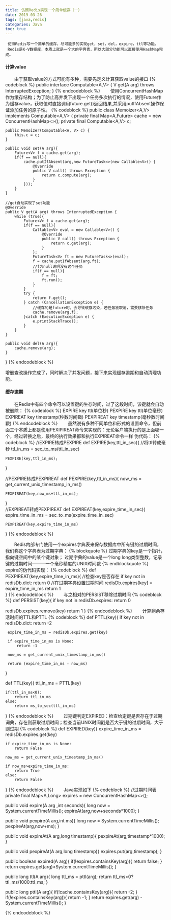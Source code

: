 ```yaml
---
title: 仿照Redis实现一个简单缓存（一）
date: 2019-03-26
tags: [java,redis]
categories: Java
toc: true
---
```

            
     仿照Redis写一个简单的缓存，尽可能多的实现get，set，del，expire，ttl等功能。
     Redis是K-V数据库，本质上就是一个大的字典表，所以大部分功能可以直接使用HashMap完成。  

#### 计算value
&emsp;&emsp;由于获取value的方式可能有多种，需要先定义计算获取value的接口
{% codeblock %}
public interface Computable<A,V> {
    V get(A arg) throws InterruptedException;
}
{% endcodeblock %}
&emsp;&emsp;使用ConcurrentHashMap作为缓存结构；为了防止高并发下出现一个任务多次执行的情况，使用Future作为缓存value，获取值时直接调用future.get()返回结果,并采用putIfAbsent操作保证添加任务的原子性。
{% codeblock %}
public class Memoizer<A,V> implements Computable<A,V> {
    private final Map<A,Future<V>> cache = new ConcurrentHashMap<>();
    private final Computable<A,V> c;

    public Memoizer(Computable<A, V> c) {
        this.c = c;
    }
    
    public void set(A arg){
        Future<V> f = cache.get(arg);
        if(f == null){
            cache.putIfAbsent(arg,new FutureTask<>(new Callable<V>() {
                @Override
                public V call() throws Exception {
                    return c.compute(arg);
                }
            }));
        }
    }

    //get自动实现了set功能
    @Override
    public V get(A arg) throws InterruptedException {
        while (true){
            Future<V> f = cache.get(arg);
            if(f == null){
                Callable<V> eval = new Callable<V>() {
                    @Override
                    public V call() throws Exception {
                        return c.get(arg);
                    }
                };
                FutureTask<V> ft = new FutureTask<>(eval);
                f = cache.putIfAbsent(arg,ft);
                //f为null说明没有这个任务
                if(f == null){
                    f = ft;
                    ft.run();
                }
            }
            try {
                return f.get();
            } catch (CancellationException e) {
                //缓存的是future时，会导致缓存污染，若任务被取消，需要移除任务
                cache.remove(arg,f);
            }catch (ExecutionException e) {
                e.printStackTrace();
            }
        }
    }
    
    public void del(A arg){
        cache.remove(arg);
    }
}
{% endcodeblock %}

增删查改操作完成了，同时解决了并发问题，接下来实现缓存逾期和自动清理功能。

#### 缓存逾期
&emsp;&emsp;在Redis中有四个命令可以设置键的生存时间，过了这段时间，该键就会自动被删除：
{% codeblock %}
EXPIRE key ttl(单位秒)
PEXPIRE key ttl(单位毫秒)
EXPIREAT key timestamp(秒数时间戳)
PEXPIREAT key timestamp(毫秒数时间戳)
{% endcodeblock %}
&emsp;&emsp;虽然说有多种不同单位和形式的设置命令，但前面三个本质上都是使用PEXIPIREAT命令来实现的：无论客户端执行的是上面哪一个，经过转换之后，最终的执行效果都和执行EXPIREAT命令一样
伪代码：
{% codeblock %}
//EXPIRE转成PEXPIRE
def EXPIRE(key,ttl_in_sec){
    //将ttl转成毫秒
    ttl_in_ms = sec_to_ms(ttl_in_sec)
    
    PEXPIRE(key,ttl_in_ms);
}

//PEXPIRE转成PEXPIREAT
def PEXPIRE(key,ttl_in_ms){
    now_ms = get_current_unix_timestamp_in_ms()
    
    PEXPIREAT(key,now_ms+ttl_in_ms);
}  
//EXPIREAT转成PEXPIREAT
def EXPIREAT(key,expire_time_in_sec){
    expire_time_in_ms = sec_to_ms(expire_time_in_sec)
    
    PEXPIREAT(key,expire_time_in_ms)
}
{% endcodeblock %}

&emsp;&emsp;Redis内部专门使用一个expires字典表来保存数据库中所有键的过期时间，我们称这个字典表为过期字典：
{% blockquote %}
过期字典的key是一个指针，指向键空间中的某个键对象；
过期字典的value是一个long long类型整数，记录键的过期时间———一个毫秒精度的UNIX时间戳
{% endblockquote %}
&emsp;&emsp;expire的伪代码实现：
{% codeblock %}
def PEXPIREAT(key,expire_time_in_ms){
    //检查key是否存在
    if key not in redisDb.dict:
        return 0
     //在过期字典设置过期时间 
    redisDb.expires[key] = expire_time_in_ms
    return 1    
}
{% endcodeblock %}
&emsp;&emsp;与之相对的PERSIST移除过期时间
{% codeblock %}
def PERSIST(key){
    if key not in redisDb.expires:
        return 0
        
   redisDb.expires.remove(key)
   return 1
}
{% endcodeblock %}
&emsp;&emsp;计算剩余存活时间的TTL和PTTL
{% codeblock %}
def PTTL(key){
    if key not in redisDb.dict:
        return -2
        
     expire_time_in_ms = redisDb.expires.get(key)
     
     if expire_time_in_ms is None:
         return -1
         
     now_ms = get_current_unix_timestamp_in_ms()
     
     return (expire_time_in_ms - now_ms)
}

def TTL(key){
    ttl_in_ms = PTTL(key)
    
    if(ttl_in_ms<0):
        return ttl_in_ms
    else:
        return ms_to_sec(ttl_in_ms)
}
{% endcodeblock %}
&emsp;&emsp;过期键判定EXPIRED：检查给定键是否存在于过期词典，存在则获取过期时间；检查当前UNIX时间戳是否大于键的过期时间，大于则过期
{% codeblock %}
def EXPIRED(key){
    expire_time_in_ms = redisDb.expires.get(key)
    
    if expire_time_in_ms is None:
        return False
        
    now_ms = get_current_unix_timestamp_in_ms()
    
    if now_ms>expire_time_in_ms:
        return True
    else:
        return False
}
{% endcodeblock %}
&emsp;&emsp;Java实现如下
{% codeblock %}
//过期时间表
private final Map<A,Long> expires = new ConcurrentHashMap<>();

public void expire(A arg ,int seconds){
    long now = System.currentTimeMillis();
    expireAt(arg,now+seconds*1000);
}

public void pexpire(A arg,int ms){
    long now = System.currentTimeMillis();
    pexpireAt(arg,now+ms);
}

public void expireAt(A arg,long timestamp){
    pexpireAt(arg,timestamp*1000);
}

public void pexpireAt(A arg,long timestamp){
    expires.put(arg,timestamp);
}

public boolean expired(A arg){
    if(!expires.containsKey(arg)){
        return false;
    }
    return expires.get(arg)<System.currentTimeMillis();
}

public long ttl(A arg){
    long ttl_ms = pttl(arg);
    return ttl_ms>0?ttl_ms/1000:ttl_ms;
}

public long pttl(A arg){
    if(!cache.containsKey(arg)){
        return -2;
    }
    if(!expires.containsKey(arg)){
        return -1;
    }
    return expires.get(arg) - System.currentTimeMillis();
}
  
{% endcodeblock %}
           
